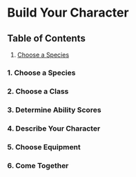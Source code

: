 # Build Your Character
## Table of Contents
1. [Choose a Species](#choose-a-species)
### 1. Choose a Species
### 2. Choose a Class
### 3. Determine Ability Scores
### 4. Describe Your Character
### 5. Choose Equipment
### 6. Come Together